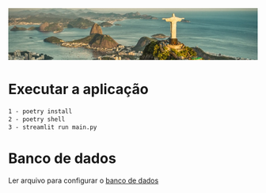 
<img src="app/images/banner.jpg" alt="Texto Alternativo">

# Executar a aplicação 

```
1 - poetry install
2 - poetry shell
3 - streamlit run main.py
```

# Banco de dados 
Ler arquivo para configurar o [banco de dados](https://github.com/isobrrj/where-to-rio/blob/master/app/src/database/README_BANCO.txt)






